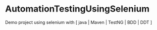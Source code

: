 # AutomationTestingUsingSelenium
Demo project using selenium with [ java | Maven | TestNG | BDD | DDT ]

